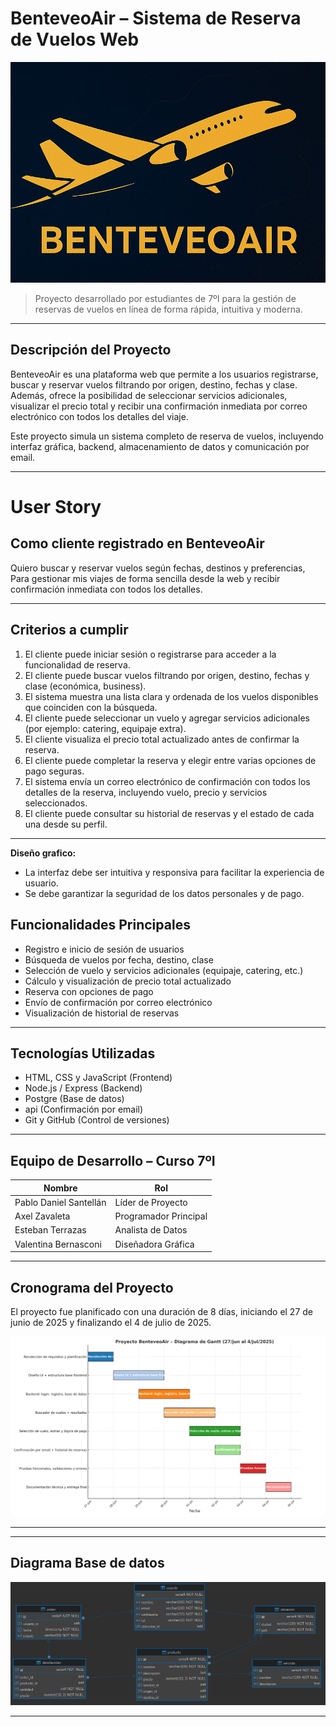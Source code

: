 # BenteveoAir – Sistema de Reserva de Vuelos Web

![Banner](Banner.png)

> Proyecto desarrollado por estudiantes de 7ºI para la gestión de reservas de vuelos en línea de forma rápida, intuitiva y moderna.

---

## Descripción del Proyecto

BenteveoAir es una plataforma web que permite a los usuarios registrarse, buscar y reservar vuelos filtrando por origen, destino, fechas y clase. Además, ofrece la posibilidad de seleccionar servicios adicionales, visualizar el precio total y recibir una confirmación inmediata por correo electrónico con todos los detalles del viaje.

Este proyecto simula un sistema completo de reserva de vuelos, incluyendo interfaz gráfica, backend, almacenamiento de datos y comunicación por email.

---

# User Story

## Como cliente registrado en BenteveoAir  
Quiero buscar y reservar vuelos según fechas, destinos y preferencias,  
Para gestionar mis viajes de forma sencilla desde la web y recibir confirmación inmediata con todos los detalles.

---

## Criterios a cumplir

1. El cliente puede iniciar sesión o registrarse para acceder a la funcionalidad de reserva.
2. El cliente puede buscar vuelos filtrando por origen, destino, fechas y clase (económica, business).
3. El sistema muestra una lista clara y ordenada de los vuelos disponibles que coinciden con la búsqueda.
4. El cliente puede seleccionar un vuelo y agregar servicios adicionales (por ejemplo: catering, equipaje extra).
5. El cliente visualiza el precio total actualizado antes de confirmar la reserva.
6. El cliente puede completar la reserva y elegir entre varias opciones de pago seguras.
7. El sistema envía un correo electrónico de confirmación con todos los detalles de la reserva, incluyendo vuelo, precio y servicios seleccionados.
8. El cliente puede consultar su historial de reservas y el estado de cada una desde su perfil.

---

**Diseño grafico:**  
- La interfaz debe ser intuitiva y responsiva para facilitar la experiencia de usuario.  
- Se debe garantizar la seguridad de los datos personales y de pago.

## Funcionalidades Principales

- Registro e inicio de sesión de usuarios
- Búsqueda de vuelos por fecha, destino, clase
- Selección de vuelo y servicios adicionales (equipaje, catering, etc.)
- Cálculo y visualización de precio total actualizado
- Reserva con opciones de pago
- Envío de confirmación por correo electrónico
- Visualización de historial de reservas

---

## Tecnologías Utilizadas

- HTML, CSS y JavaScript (Frontend)
- Node.js / Express (Backend)
- Postgre (Base de datos)
- api (Confirmación por email)
- Git y GitHub (Control de versiones)

---

## Equipo de Desarrollo – Curso 7ºI

| Nombre                   | Rol                  |
|--------------------------|-----------------------|
| Pablo Daniel Santellán   | Líder de Proyecto     |
| Axel Zavaleta            | Programador Principal |
| Esteban Terrazas         | Analista de Datos     |
| Valentina Bernasconi     | Diseñadora Gráfica    |

---

## Cronograma del Proyecto

El proyecto fue planificado con una duración de 8 días, iniciando el 27 de junio de 2025 y finalizando el 4 de julio de 2025.

![BenteveoAir](Diagrama_de_Gantt_Proyecto_BenteveoAir.png)

---

---
## Diagrama Base de datos

![Diagrama](Diagrama_BD.png)

---
